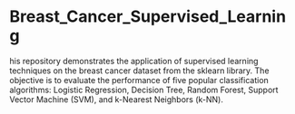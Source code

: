 # Breast_Cancer_Supervised_Learning
his repository demonstrates the application of supervised learning techniques on the breast cancer dataset from the sklearn library. The objective is to evaluate the performance of five popular classification algorithms: Logistic Regression, Decision Tree, Random Forest, Support Vector Machine (SVM), and k-Nearest Neighbors (k-NN).
